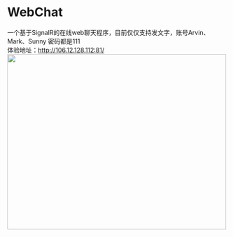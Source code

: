 # WebChat
一个基于SignalR的在线web聊天程序，目前仅仅支持发文字，账号Arvin、Mark、Sunny 密码都是111
<br>体验地址：http://106.12.128.112:81/
<img src='http://106.12.128.112:81/images/聊天窗口.png' style="width:500px;height:400px">
